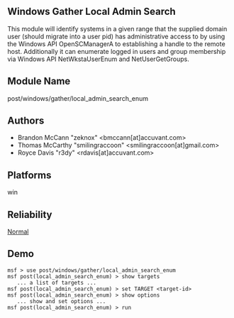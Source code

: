 ## Windows Gather Local Admin Search

This module will identify systems in a given range that the 
supplied domain user (should migrate into a user pid) has 
administrative access to by using the Windows API 
OpenSCManagerA to establishing a handle to the remote host. 
Additionally it can enumerate logged in users and group 
membership via Windows API NetWkstaUserEnum and 
NetUserGetGroups.


## Module Name
post/windows/gather/local_admin_search_enum

## Authors
* Brandon McCann "zeknox" <bmccann[at]accuvant.com>
* Thomas McCarthy "smilingraccoon" <smilingraccoon[at]gmail.com>
* Royce Davis "r3dy" <rdavis[at]accuvant.com>





## Platforms
win

## Reliability
[Normal](https://github.com/rapid7/metasploit-framework/wiki/Exploit-Ranking)

## Demo

```
msf > use post/windows/gather/local_admin_search_enum
msf post(local_admin_search_enum) > show targets
   ... a list of targets ...
msf post(local_admin_search_enum) > set TARGET <target-id>
msf post(local_admin_search_enum) > show options
   ... show and set options ...
msf post(local_admin_search_enum) > run
```
    
    